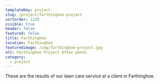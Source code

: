 ```yaml
---
templateKey: project
slug: /project/farthinghoe-project
sortorder: 1120
visible: true
header: false
featured: false
title: Farthinghoe 
location: Farthinghoe 
featuredimage: /img/farthinghoe-project.jpg
alt: Farthinghoe Project After photo
category:
  - project
---
```

These are the results of our lawn care service at a client in Farthinghoe.
